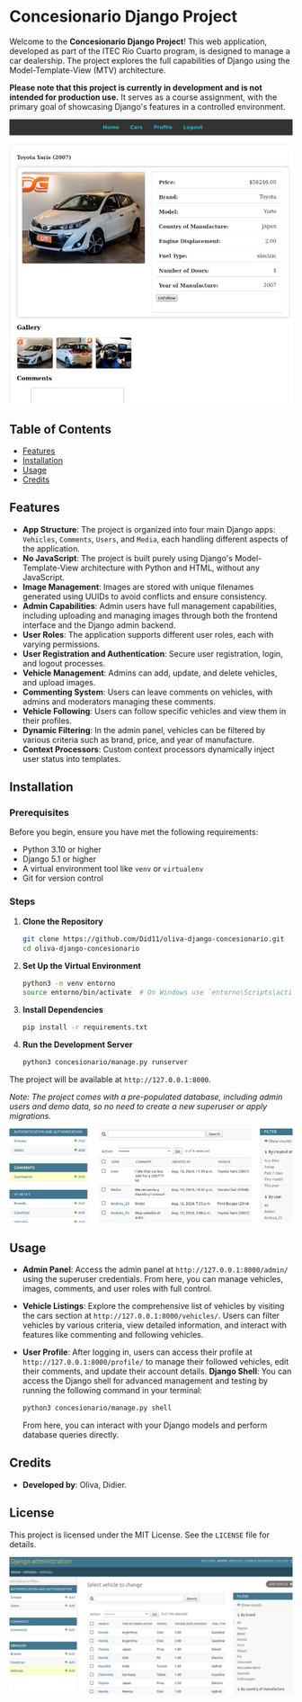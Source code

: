 # Concesionario Django Project

Welcome to the **Concesionario Django Project**! This web application, developed as part of the ITEC Río Cuarto program, is designed to manage a car dealership. The project explores the full capabilities of Django using the Model-Template-View (MTV) architecture.

**Please note that this project is currently in development and is not intended for production use.** It serves as a course assignment, with the primary goal of showcasing Django's features in a controlled environment.

![](assets/readme/vehicledetail.png)


## Table of Contents

- [Features](#features)
- [Installation](#installation)
- [Usage](#usage)
- [Credits](#credits)

## Features

- **App Structure**: The project is organized into four main Django apps: `Vehicles`, `Comments`, `Users`, and `Media`, each handling different aspects of the application.
- **No JavaScript**: The project is built purely using Django's Model-Template-View architecture with Python and HTML, without any JavaScript.
- **Image Management**: Images are stored with unique filenames generated using UUIDs to avoid conflicts and ensure consistency.
- **Admin Capabilities**: Admin users have full management capabilities, including uploading and managing images through both the frontend interface and the Django admin backend.
- **User Roles**: The application supports different user roles, each with varying permissions.
- **User Registration and Authentication**: Secure user registration, login, and logout processes.
- **Vehicle Management**: Admins can add, update, and delete vehicles, and upload images.
- **Commenting System**: Users can leave comments on vehicles, with admins and moderators managing these comments.
- **Vehicle Following**: Users can follow specific vehicles and view them in their profiles.
- **Dynamic Filtering**: In the admin panel, vehicles can be filtered by various criteria such as brand, price, and year of manufacture.
- **Context Processors**: Custom context processors dynamically inject user status into templates.


## Installation

### Prerequisites

Before you begin, ensure you have met the following requirements:

- Python 3.10 or higher
- Django 5.1 or higher
- A virtual environment tool like `venv` or `virtualenv`
- Git for version control

### Steps

1. **Clone the Repository**

    ```bash
    git clone https://github.com/Did11/oliva-django-concesionario.git
    cd oliva-django-concesionario
    ```

2. **Set Up the Virtual Environment**

    ```bash
    python3 -m venv entorno
    source entorno/bin/activate  # On Windows use `entorno\Scripts\activate`
    ```

3. **Install Dependencies**

    ```bash
    pip install -r requirements.txt
    ```

4. **Run the Development Server**

    ```bash
    python3 concesionario/manage.py runserver
    ```

The project will be available at `http://127.0.0.1:8000`.

*Note: The project comes with a pre-populated database, including admin users and demo data, so no need to create a new superuser or apply migrations.*

![](assets/readme/comments.png)
## Usage

- **Admin Panel**: Access the admin panel at `http://127.0.0.1:8000/admin/` using the superuser credentials. From here, you can manage vehicles, images, comments, and user roles with full control.
- **Vehicle Listings**: Explore the comprehensive list of vehicles by visiting the cars section at `http://127.0.0.1:8000/vehicles/`. Users can filter vehicles by various criteria, view detailed information, and interact with features like commenting and following vehicles.
- **User Profile**: After logging in, users can access their profile at `http://127.0.0.1:8000/profile/` to manage their followed vehicles, edit their comments, and update their account details.
**Django Shell**: You can access the Django shell for advanced management and testing by running the following command in your terminal:

    ```bash
    python3 concesionario/manage.py shell
    ```

    From here, you can interact with your Django models and perform database queries directly.


## Credits

- **Developed by**: Oliva, Didier. 

## License

This project is licensed under the MIT License. See the `LICENSE` file for details.

![](assets/readme/vehicles.png)
